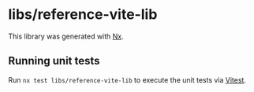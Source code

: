 # libs/reference-vite-lib

This library was generated with [Nx](https://nx.dev).

## Running unit tests

Run `nx test libs/reference-vite-lib` to execute the unit tests via [Vitest](https://vitest.dev/).
